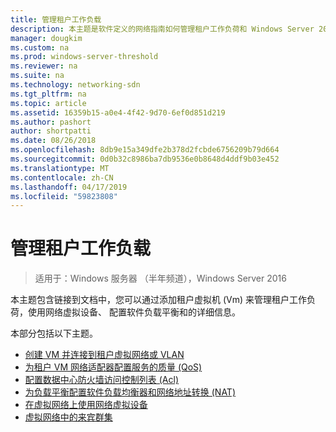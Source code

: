 ```yaml
---
title: 管理租户工作负载
description: 本主题是软件定义的网络指南如何管理租户工作负荷和 Windows Server 2016 中的虚拟网络的一部分。
manager: dougkim
ms.custom: na
ms.prod: windows-server-threshold
ms.reviewer: na
ms.suite: na
ms.technology: networking-sdn
ms.tgt_pltfrm: na
ms.topic: article
ms.assetid: 16359b15-a0e4-4f42-9d70-6ef0d851d219
ms.author: pashort
author: shortpatti
ms.date: 08/26/2018
ms.openlocfilehash: 8db9e15a349dfe2b378d2fcbde6756209b79d664
ms.sourcegitcommit: 0d0b32c8986ba7db9536e0b8648d4ddf9b03e452
ms.translationtype: MT
ms.contentlocale: zh-CN
ms.lasthandoff: 04/17/2019
ms.locfileid: "59823808"
---
```

# <a name="manage-tenant-workloads"></a>管理租户工作负载

>适用于：Windows 服务器 （半年频道），Windows Server 2016

本主题包含链接到文档中，您可以通过添加租户虚拟机 (Vm) 来管理租户工作负荷，使用网络虚拟设备、 配置软件负载平衡和的详细信息。

本部分包括以下主题。

- [创建 VM 并连接到租户虚拟网络或 VLAN](Create-a-Tenant-VM.md)
- [为租户 VM 网络适配器配置服务的质量 (QoS)](Configure-QoS-for-Tenant-VM-Network-Adapter.md)
- [配置数据中心防火墙访问控制列表 (Acl)](Configure-Datacenter-Firewall-ACLs.md)
- [为负载平衡配置软件负载均衡器和网络地址转换 (NAT)](Configure-SLB-and-NAT.md)
- [在虚拟网络上使用网络虚拟设备](Use-Network-Virtual-Appliances-on-a-VN.md)
- [虚拟网络中的来宾群集](guest-clustering.md)
